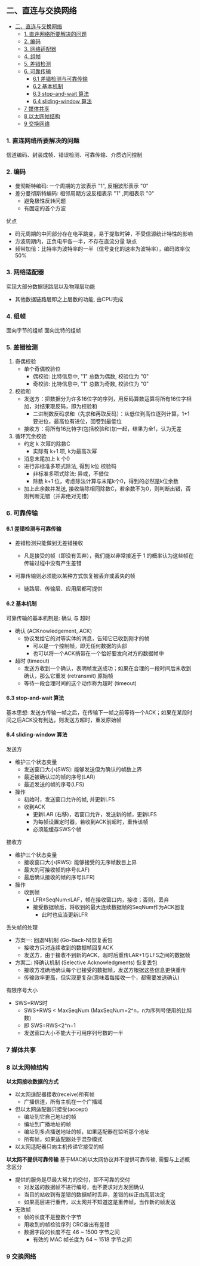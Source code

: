 ## 二、直连与交换网络

- [二、直连与交换网络](#二直连与交换网络)
  - [1. 直连网络所要解决的问题](#1-直连网络所要解决的问题)
  - [2. 编码](#2-编码)
  - [3. 网络适配器](#3-网络适配器)
  - [4. 组帧](#4-组帧)
  - [5. 差错检测](#5-差错检测)
  - [6. 可靠传输](#6-可靠传输)
    - [6.1 差错检测与可靠传输](#61-差错检测与可靠传输)
    - [6.2 基本机制](#62-基本机制)
    - [6.3 stop-and-wait 算法](#63-stop-and-wait-算法)
    - [6.4 sliding-window 算法](#64-sliding-window-算法)
  - [7 媒体共享](#7-媒体共享)
  - [8 以太网帧结构](#8-以太网帧结构)
  - [9 交换网络](#9-交换网络)
### 1. 直连网络所要解决的问题

信道编码、封装成帧、错误检测、可靠传输、介质访问控制

### 2. 编码

- 曼彻斯特编码: 一个周期的方波表示 "1", 反相波形表示 "0"
- 差分曼彻斯特编码: 相邻周期方波反相表示 "1" ,同相表示 "0"
   - 避免极性反转问题
   - 有固定的首个方波 

优点
   - 码元周期的中间部分存在电平跳变，易于提取时钟，不受信源统计特性的影响
   - 方波周期内，正负电平各一半，不存在直流分量
缺点
   - 频带加倍：比特率为波特率的一半（信号变化的速率为波特率），编码效率仅50%

### 3. 网络适配器

实现大部分数据链路层以及物理层功能
   - 其他数据链路层即之上层数的功能, 由CPU完成

### 4. 组帧

面向字节的组帧
面向比特的组帧


### 5. 差错检测

1. 奇偶校验
   - 单个奇偶校验位
      - 偶校验: 比特信息中, "1" 总数为偶数, 校验位为 "0"
      - 奇校验: 比特信息中, "1" 总数为奇数, 校验位为 "0"
2. 校验和
   - 发送方：把数据分为许多16位字的序列，用反码算数运算将所有16位字相加，对结果取反码，即为校验和
      - 二进制数反码求和（先求和再取反码）：从低位到高位逐列计算，1+1要进位，最高位有进位，回卷到最低位
   - 接收方：将所有16比特字(包括校验和)加一起，结果为全1，认为无差 
3. 循环冗余校验
   - 约定 k 次幂的除数C
     - 实际有 k+1 项, k为最高次幂
   - 消息末尾加上 k 个0
   - 进行非标准多项式除法, 得到 k位 校验码
     - 非标准多项式除法: 异或，不借位 
     - 除数 k+1 位，考虑除法计算与末尾k个0，得到的必然是k位余数   
   - 加上此余数并发送, 接收端除相同除数C，若余数不为0，则判断出错，否则判断无错（并非绝对无错） 

### 6. 可靠传输

#### 6.1 差错检测与可靠传输

- 差错检测只能做到无差错接收
   - 凡是接受的帧（即没有丢弃），我们能以非常接近于 1 的概率认为这些帧在传输过程中没有产生差错

- 可靠传输则必须能以某种方式恢复被丢弃或丢失的帧
   - 链路层、传输层、应用层都可提供

#### 6.2 基本机制

可靠传输的基本机制是: 确认 与 超时
- 确认 (ACKnowledgement, ACK)
  - 协议发给它的对等实体的消息，告知它已收到刚才的帧
    - 可以是一个控制帧，即无任何数据的头部
    - 也可以将一个ACK捎带在一个恰好要发向对方的数据帧中
- 超时 (timeout)
  - 发送方收到一个确认，表明帧发送成功；如果在合理的一段时间后未收到确认，那么它重发 (retransmit) 原始帧
  - 等待一段合理时间的这个动作称为超时 (timeout)


#### 6.3 stop-and-wait 算法

基本思想: 发送方传输一帧之后，在传输下一帧之前等待一个ACK；如果在某段时间之后ACK没有到达，则发送方超时，重发原始帧

#### 6.4 sliding-window 算法

发送方
- 维护三个状态变量
  - 发送窗口大小(SWS): 能够发送但为确认的帧数上界
  - 最近被确认过的帧的序号(LAR)
  - 最近发送的帧的序号(LFS)
- 操作
  - 初始时，发送窗口允许的帧, 并更新LFS
  - 收到ACK
    - 更新LAR (右移)，若窗口允许，发送新的帧，更新LFS
    - 为每帧设置定时器，若收到ACK前超时，重传该帧
    - 必须能缓存SWS个帧
 
接收方
- 维护三个状态变量
  - 接收窗口大小(RWS): 能够接受的无序帧数目上界
  - 最大的可接收帧的序号(LAF)
  - 最后确认接收的帧的序号(LFR)
- 操作
  - 收到帧
    - LFR≤SeqNum≤LAF，帧在接收窗口内，接收；否则，丢弃
    - 接受数据帧后，将收到的最大连续数据帧的SeqNum作为ACK回复
      - 此时也应当更新LFR

丢失帧的处理
- 方案一: 回退N机制 (Go-Back-N)恢复丢包
  - 接收方只对连续收到的数据帧回复ACK
  - 发送方，由于接收不到新的ACK，超时后重传LAR+1与LFS之间的数据帧
- 方案二: 择确认机制 (Selective Acknowledgments) 恢复丢包 
  - 接收方准确地确认每个已接受的数据帧，发送方根据这些信息更快重传 
  - 传输效率更高，但实现更复杂(意味着每接收一个，都需要发送确认)

有限序号大小
- SWS=RWS时
  - SWS+RWS < MaxSeqNum  (MaxSeqNum=2^n，n为序列号使用的比特数)
  - 即 SWS=RWS<2^n−1
  - 发送窗口大小不能大于可用序列号数的一半


### 7 媒体共享

### 8 以太网帧结构

**以太网接收数据的方式**
- 以太网适配器接收(receive)所有帧
  - 广播信道，所有主机在一个广播域
- 但以太网适配器只接受(accept)
  - 编址到它自己地址的帧
  - 编址到广播地址的帧
  - 编址到多点播送地址的帧，如果适配器在监听那个地址
  - 所有帧，如果适配器处于混杂模式
- 以太网适配器只向主机传递它接受的帧

**以太网不提供可靠传输**
基于MAC的以太网协议并不提供可靠传输, 需要与上述概念区分

- 提供的服务是尽最大努力的交付，即不可靠的交付
  - 对发送的数据帧不进行编号，也不要求对方发回确认
  - 当目的站收到有差错的数据帧时丢弃，差错的纠正由高层决定
  - 如果高层进行重传，以太网并不知道这是重传帧，当作新的帧发送
- 无效帧
  - 帧的长度不是整数个字节
  - 用收到的帧检验序列 CRC查出有差错
  - 数据字段的长度不在 46 ~ 1500 字节之间
    - 有效的 MAC 帧长度为 64 ~ 1518 字节之间


### 9 交换网络







